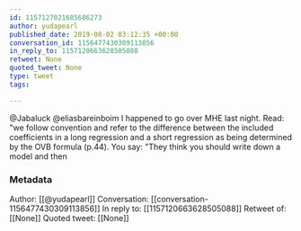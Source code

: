```yaml
---
id: 1157127021685686273
author: yudapearl
published_date: 2019-08-02 03:12:35 +00:00
conversation_id: 1156477430309113856
in_reply_to: 1157120663628505088
retweet: None
quoted_tweet: None
type: tweet
tags:

---
```


@Jabaluck @eliasbareinboim I happened to go over MHE last night. Read: "we follow convention and refer to the difference  between the included coefficients in a long regression and a short regression as being determined by the OVB formula (p.44). You say: "They think you should write down a model and then

### Metadata

Author: [[@yudapearl]]
Conversation: [[conversation-1156477430309113856]]
In reply to: [[1157120663628505088]]
Retweet of: [[None]]
Quoted tweet: [[None]]
